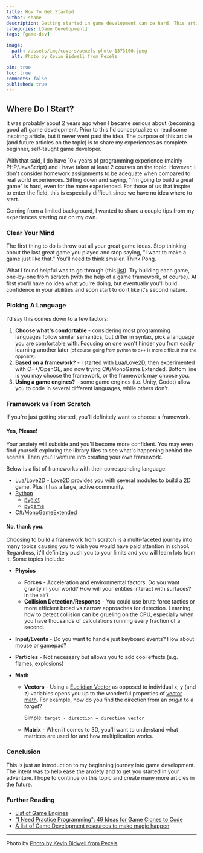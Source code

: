 ```yaml
---
title: How To Get Started
author: shane
description: Getting started in game development can be hard. This article tries to eliminate some of the anxiety and provide tips on getting started.
categories: [Game Development]
tags: [game-dev]

image:
  path: /assets/img/covers/pexels-photo-1373100.jpeg
  alt: Photo by Kevin Bidwell from Pexels

pin: true
toc: true
comments: false
published: true
---
```


## Where Do I Start?

It was probably about 2 years ago when I became serious about (becoming good at) game development. Prior to this I'd conceptualize or read some inspiring article, but it never went past the idea. The purpose of this article (and future articles on the topic) is to share my experiences as complete beginner, self-taught game developer.

With that said, I do have 10+ years of programming experience (mainly PHP/JavaScript) and I have taken at least 2 courses on the topic. However, I don't consider homework assignments to be adequate when compared to real world experiences. Sitting down and saying, "I'm going to build a great game" is hard, even for the more experienced. For those of us that inspire to enter the field, this is especially difficult since we have no idea where to start.

Coming from a limited background, I wanted to share a couple tips from my experiences starting out on my own.

### Clear Your Mind

The first thing to do is throw out all your great game ideas. Stop thinking about the last great game you played and stop saying, "I want to make a game just like that." You'll need to think smaller. Think Pong.

What I found helpful was to go through (this [list](http://inventwithpython.com/blog/2012/02/20/i-need-practice-programming-49-ideas-for-game-clones-to-code/)). Try building each game, one-by-one from scratch (with the help of a game framework, of course). At first you'll have no idea what you're doing, but eventually you'll build confidence in your abilities and soon start to do it like it's second nature.

### Picking A Language

I'd say this comes down to a few factors:

1. **Choose what's comfortable** - considering most programming languages follow similar semantics, but differ in syntax, pick a language you are comfortable with. Focusing on one won't hinder you from easily learning another later <small>(of course going from python to c++ is more difficult that the opposite)</small>.
2. **Based on a framework?** - I started with Lua/Love2D, then experimented with C++/OpenGL, and now trying C#/MonoGame.Extended. Bottom line is you may choose the framework, or the framework may choose you.
3. **Using a game engines?** - some game engines (i.e. Unity, Godot) allow you to code in several different languages, while others don't.

### Framework vs From Scratch

If you're just getting started, you'll definitely want to choose a framework.

#### Yes, Please!

Your anxiety will subside and you'll become more confident. You may even find yourself exploring the library files to see what's happening behind the scenes. Then you'll venture into creating your own framework.

Below is a list of frameworks with their corresponding language:

- [Lua](https://www.lua.org/)/[Love2D](https://love2d.org/) - Love2D provides you with several modules to build a 2D game. Plus it has a large, active community.
- [Python](https://www.python.org/)
  - [pyglet](https://pyglet.readthedocs.io/en/pyglet-1.3-maintenance/)
  - [pygame](https://www.pygame.org/news)
- [C#](https://docs.microsoft.com/en-us/dotnet/csharp/)/[MonoGame](http://www.monogame.net/)[Extended](https://github.com/craftworkgames/MonoGame.Extended)

#### No, thank you.

Choosing to build a framework from scratch is a multi-faceted journey into many topics causing you to wish you would have paid attention in school. Regardless, it'll definitely push you to your limits and you will learn lots from it. Some topics include:

- **Physics**

  - **Forces** - Acceleration and environmental factors. Do you want gravity in your world? How will your entities interact with surfaces? In the air?
  - **Collision Detection/Response** - You could use brute force tactics or more efficient broad vs narrow approaches for detection. Learning how to detect collision can be grueling on the CPU, especially when you have thousands of calculations running every fraction of a second.

- **Input/Events** - Do you want to handle just keyboard events? How about mouse or gamepad?

- **Particles** - Not necessary but allows you to add cool effects (e.g. flames, explosions)

- **Math**

  - **Vectors** - Using a [Euclidian Vector](https://en.wikipedia.org/wiki/Euclidean_vector) as opposed to individual x, y (and z) variables opens you up to the wonderful properties of [vector math](https://mathinsight.org/vector_introduction). For example, how do you find the direction from an *origin* to a *target*?

    Simple: ```target - direction = direction vector```

  - **Matrix** - When it comes to 3D, you'll want to understand what matrices are used for and how multiplication works.

### Conclusion

This is just an introduction to my beginning journey into game development. The intent was to help ease the anxiety and to get you started in your adventure. I hope to continue on this topic and create many more articles in the future.

### Further Reading

- [List of Game Engines](https://en.wikipedia.org/wiki/List_of_game_engines)
- ["I Need Practice Programming": 49 Ideas for Game Clones to Code](http://inventwithpython.com/blog/2012/02/20/i-need-practice-programming-49-ideas-for-game-clones-to-code/)
- [A list of Game Development resources to make magic happen](https://github.com/mbrukman/awesome-gamedev).

---
Photo by [Photo by Kevin Bidwell from Pexels](https://www.pexels.com/photo/game-cartridges-1373100/)